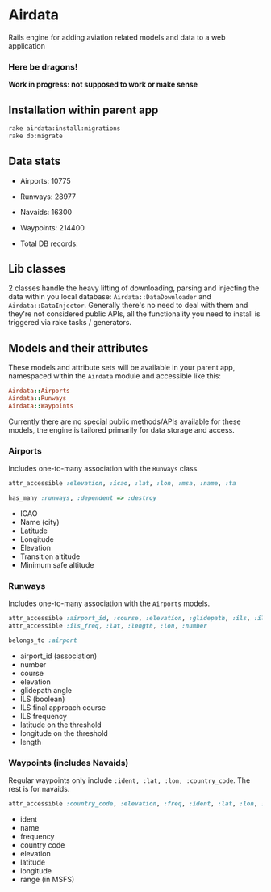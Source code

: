 # Airdata

Rails engine for adding aviation related models and data to a web application

### Here be dragons!

**Work in progress: not supposed to work or make sense**

## Installation within parent app

```sh
rake airdata:install:migrations
rake db:migrate
```

## Data stats

* Airports: 10775
* Runways: 28977
* Navaids: 16300
* Waypoints: 214400

* Total DB records:

## Lib classes

2 classes handle the heavy lifting of downloading, parsing and injecting the data
within you local database: `Airdata::DataDownloader` and `Airdata::DataInjector`.
Generally there's no need to deal with them and they're not considered public APIs,
all the functionality you need to install is triggered via rake tasks / generators.

## Models and their attributes

These models and attribute sets will be available in your parent app,
namespaced within the `Airdata` module and accessible like this:

 ```ruby
 Airdata::Airports
 Airdata::Runways
 Airdata::Waypoints
```
Currently there are no special public methods/APIs available for these models,
the engine is tailored primarily for data storage and access.

### Airports

Includes one-to-many association with the `Runways` class.

 ```ruby
attr_accessible :elevation, :icao, :lat, :lon, :msa, :name, :ta

has_many :runways, :dependent => :destroy
 ```
* ICAO
* Name (city)
* Latitude
* Longitude
* Elevation
* Transition altitude
* Minimum safe altitude

### Runways

Includes one-to-many association with the `Airports` models.

```ruby
attr_accessible :airport_id, :course, :elevation, :glidepath, :ils, :ils_fac
attr_accessible :ils_freq, :lat, :length, :lon, :number

belongs_to :airport
```

* airport_id (association)
* number
* course
* elevation
* glidepath angle
* ILS (boolean)
* ILS final approach course
* ILS frequency
* latitude on the threshold
* longitude on the threshold
* length

### Waypoints (includes Navaids)

Regular waypoints only include `:ident, :lat, :lon, :country_code`. The rest is
for navaids.

```ruby
attr_accessible :country_code, :elevation, :freq, :ident, :lat, :lon, :name, :range
```
* ident
* name
* frequency
* country code
* elevation
* latitude
* longitude
* range (in MSFS)
